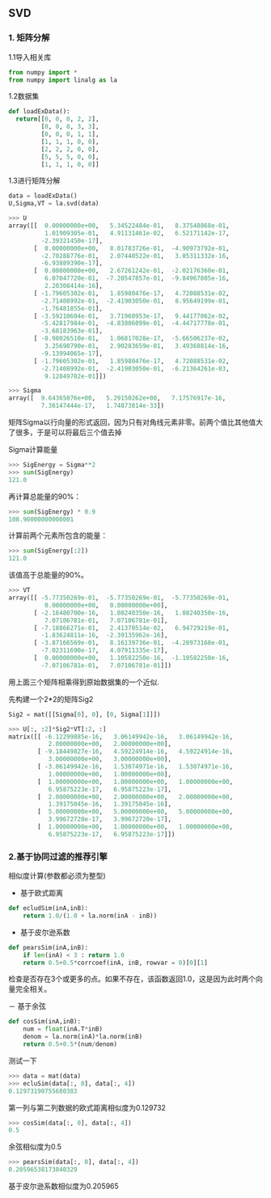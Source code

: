 ## SVD

### 1. 矩阵分解

1.1导入相关库
```python
from numpy import *
from numpy import linalg as la
```

1.2数据集

```python
def loadExData():
  return[[0, 0, 0, 2, 2],
         [0, 0, 0, 3, 3],
         [0, 0, 0, 1, 1],
         [1, 1, 1, 0, 0],
         [2, 2, 2, 0, 0],
         [5, 5, 5, 0, 0],
         [1, 1, 1, 0, 0]]
```
1.3进行矩阵分解
```python
data = loadExData()
U,Sigma,VT = la.svd(data)
```

```python
>>> U
array([[  0.00000000e+00,   5.34522484e-01,   8.37548868e-01,
          1.01909305e-01,   4.91131461e-02,   6.52171142e-17,
         -2.39321450e-17],
       [  0.00000000e+00,   8.01783726e-01,  -4.90973792e-01,
         -2.70288776e-01,   2.07440522e-01,   3.05311332e-16,
         -6.93889390e-17],
       [  0.00000000e+00,   2.67261242e-01,  -2.02176360e-01,
          6.07047720e-01,  -7.20547857e-01,  -9.84967805e-16,
          2.20308414e-16],
       [ -1.79605302e-01,   1.85980476e-17,   4.72088531e-02,
         -2.71408992e-01,  -2.41903050e-01,   8.95649199e-01,
         -1.76481855e-01],
       [ -3.59210604e-01,   3.71960953e-17,   9.44177062e-02,
         -5.42817984e-01,  -4.83806099e-01,  -4.44717778e-01,
         -3.68183963e-01],
       [ -8.98026510e-01,   1.06817028e-17,  -5.66506237e-02,
          3.25690790e-01,   2.90283659e-01,   3.49368814e-16,
         -9.13994065e-17],
       [ -1.79605302e-01,   1.85980476e-17,   4.72088531e-02,
         -2.71408992e-01,  -2.41903050e-01,  -6.21364261e-03,
          9.12849782e-01]])
```
```python
>>> Sigma
array([  9.64365076e+00,   5.29150262e+00,   7.17576917e-16,
         7.36147444e-17,   1.74873814e-33])
```
矩阵Sigma以行向量的形式返回，因为只有对角线元素非零。前两个值比其他值大了很多，于是可以将最后三个值去掉


Sigma计算能量
```python
>>> SigEnergy = Sigma**2
>>> sum(SigEnergy)
121.0
```
再计算总能量的90%：
```python 
>>> sum(SigEnergy) * 0.9
108.90000000000001
```

计算前两个元素所包含的能量：
```python
>>> sum(SigEnergy[:2])
121.0
```
该值高于总能量的90%。

```python
>>> VT
array([[ -5.77350269e-01,  -5.77350269e-01,  -5.77350269e-01,
          0.00000000e+00,   0.00000000e+00],
       [ -2.16480700e-16,   1.08240350e-16,   1.08240350e-16,
          7.07106781e-01,   7.07106781e-01],
       [ -7.18866271e-01,   2.41370514e-02,   6.94729219e-01,
         -1.83624811e-16,  -2.39135962e-16],
       [ -3.87166569e-01,   8.16139736e-01,  -4.28973168e-01,
         -7.02311690e-17,   4.07911335e-17],
       [  0.00000000e+00,   1.10582250e-16,  -1.10582250e-16,
         -7.07106781e-01,   7.07106781e-01]])
```
用上面三个矩阵相乘得到原始数据集的一个近似.

先构建一个2\*2的矩阵Sig2
```python
Sig2 = mat([[Sigma[0], 0], [0, Sigma[1]]])
```
```python
>>> U[:, :2]*Sig2*VT[:2, :]
matrix([[ -6.12299885e-16,   3.06149942e-16,   3.06149942e-16,
           2.00000000e+00,   2.00000000e+00],
        [ -9.18449827e-16,   4.59224914e-16,   4.59224914e-16,
           3.00000000e+00,   3.00000000e+00],
        [ -3.06149942e-16,   1.53074971e-16,   1.53074971e-16,
           1.00000000e+00,   1.00000000e+00],
        [  1.00000000e+00,   1.00000000e+00,   1.00000000e+00,
           6.95875223e-17,   6.95875223e-17],
        [  2.00000000e+00,   2.00000000e+00,   2.00000000e+00,
           1.39175045e-16,   1.39175045e-16],
        [  5.00000000e+00,   5.00000000e+00,   5.00000000e+00,
           3.99672720e-17,   3.99672720e-17],
        [  1.00000000e+00,   1.00000000e+00,   1.00000000e+00,
           6.95875223e-17,   6.95875223e-17]])
```

### 2.基于协同过滤的推荐引擎

相似度计算(参数都必须为整型)
- 基于欧式距离
```python
def ecludSim(inA,inB):
    return 1.0/(1.0 + la.norm(inA - inB))
```
- 基于皮尔逊系数
```python
def pearsSim(inA,inB):
    if len(inA) < 3 : return 1.0
    return 0.5+0.5*corrcoef(inA, inB, rowvar = 0)[0][1]
```
检查是否存在3个或更多的点。如果不存在，该函数返回1.0，这是因为此时两个向量完全相关。

－ 基于余弦
```python
def cosSim(inA,inB):
    num = float(inA.T*inB)
    denom = la.norm(inA)*la.norm(inB)
    return 0.5+0.5*(num/denom)
```
测试一下

```python
>>> data = mat(data)
>>> ecluSim(data[:, 0], data[:, 4])
0.12973190755680383
```
第一列与第二列数据的欧式距离相似度为0.129732

```python
>>> cosSim(data[:, 0], data[:, 4])
0.5
```
余弦相似度为0.5

```python
>>> pearsSim(data[:, 0], data[:, 4])
0.20596538173840329
```
基于皮尔逊系数相似度为0.205965
